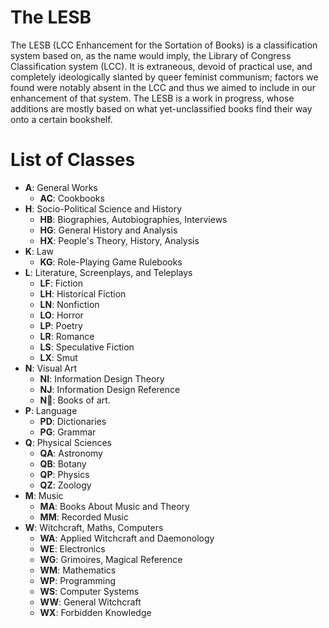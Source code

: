 # The LESB
The LESB (LCC Enhancement for the Sortation of Books) is 
a classification system based on, as the name would imply, the Library of Congress 
Classification system (LCC). It is extraneous, devoid of practical use, and completely 
ideologically slanted by queer feminist communism; factors we found were notably absent 
in the LCC and thus we aimed to include in our enhancement of that system. The LESB is 
a work in progress, whose additions are mostly based on what yet-unclassified books 
find their way onto a certain bookshelf.

# List of Classes

- **A**: General Works
  - **AC**: Cookbooks
- **H**: Socio-Political Science and History
  - **HB**: Biographies, Autobiographies, Interviews
  - **HG**: General History and Analysis
  - **HX**: People's Theory, History, Analysis
- **K**: Law
  - **KG**: Role-Playing Game Rulebooks
- **L**: Literature, Screenplays, and Teleplays
  - **LF**: Fiction
  - **LH**: Historical Fiction
  - **LN**: Nonfiction
  - **LO**: Horror
  - **LP**: Poetry
  - **LR**: Romance
  - **LS**: Speculative Fiction
  - **LX**: Smut
- **N**: Visual Art
  - **NI**: Information Design Theory
  - **NJ**: Information Design Reference
  - **N📖**: Books of art.
- **P**: Language
  - **PD**: Dictionaries
  - **PG**: Grammar
- **Q**: Physical Sciences
  - **QA**: Astronomy
  - **QB**: Botany
  - **QP**: Physics
  - **QZ**: Zoology
- **M**: Music
  - **MA**: Books About Music and Theory
  - **MM**: Recorded Music
- **W**: Witchcraft, Maths, Computers
  - **WA**: Applied Witchcraft and Daemonology
  - **WE**: Electronics
  - **WG**: Grimoires, Magical Reference
  - **WM**: Mathematics
  - **WP**: Programming
  - **WS**: Computer Systems
  - **WW**: General Witchcraft
  - **WX**: Forbidden Knowledge
